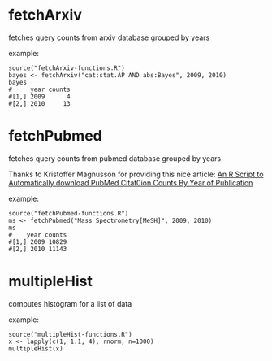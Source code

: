 # fetchArxiv

fetches query counts from arxiv database grouped by years

example:

    source("fetchArxiv-functions.R")
    bayes <- fetchArxiv("cat:stat.AP AND abs:Bayes", 2009, 2010)
    bayes
    #     year counts
    #[1,] 2009      4
    #[2,] 2010     13


# fetchPubmed

fetches query counts from pubmed database grouped by years

Thanks to Kristoffer Magnusson for providing this nice article: 
[An R Script to Automatically download PubMed Citat0ion Counts By Year of
Publication](http://rpsychologist.com/an-r-script-to-automatically-look-at-pubmed-citation-counts-by-year-of-publication/)

example:

    source("fetchPubmed-functions.R")
    ms <- fetchPubmed("Mass Spectrometry[MeSH]", 2009, 2010)
    ms
    #    year counts
    #[1,] 2009 10829
    #[2,] 2010 11143


# multipleHist

computes histogram for a list of data

example:

    source("multipleHist-functions.R")
    x <- lapply(c(1, 1.1, 4), rnorm, n=1000)
    multipleHist(x)
